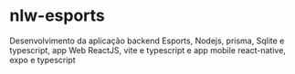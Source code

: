 # nlw-esports
Desenvolvimento da aplicação backend Esports, Nodejs, prisma, Sqlite e typescript, app Web ReactJS, vite e typescript e app mobile react-native, expo e typescript
